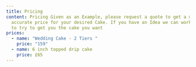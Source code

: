 ```yaml
---
title: Pricing
content: Pricing Given as an Example, please request a quote to get a more
  accurate price for your desired Cake. If you have an Idea we can work with you
  to try to get you the cake you want
prices:
  - name: "Wedding Cake - 2 Tiers "
    price: "159"
  - name: 6 inch topped drip cake
    price: £65
---
```

